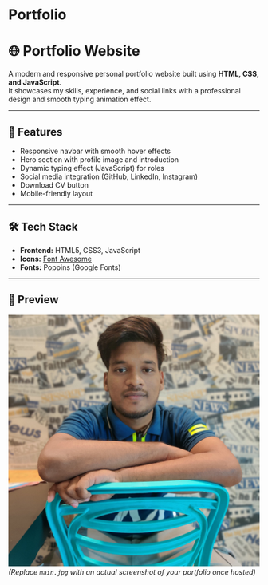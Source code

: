 # Portfolio

# 🌐 Portfolio Website

A modern and responsive personal portfolio website built using **HTML, CSS, and JavaScript**.  
It showcases my skills, experience, and social links with a professional design and smooth typing animation effect.

---

## 🚀 Features

- Responsive navbar with smooth hover effects  
- Hero section with profile image and introduction  
- Dynamic typing effect (JavaScript) for roles  
- Social media integration (GitHub, LinkedIn, Instagram)  
- Download CV button  
- Mobile-friendly layout  

---

## 🛠️ Tech Stack

- **Frontend:** HTML5, CSS3, JavaScript  
- **Icons:** [Font Awesome](https://fontawesome.com/)  
- **Fonts:** Poppins (Google Fonts)  

---

## 📸 Preview

![Portfolio Screenshot](main.jpg)  
*(Replace `main.jpg` with an actual screenshot of your portfolio once hosted)*




